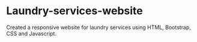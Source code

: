 # Laundry-services-website
Created a responsive website for laundry services using HTML, Bootstrap, CSS and Javascript.
